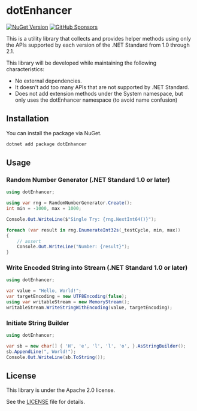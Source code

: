 # dotEnhancer

[![NuGet Version](https://img.shields.io/nuget/v/dotEnhancer)](https://www.nuget.org/packages/dotEnhancer/) [![GitHub Sponsors](https://img.shields.io/github/sponsors/rkttu)](https://github.com/sponsors/rkttu/)

This is a utility library that collects and provides helper methods using only the APIs supported by each version of the .NET Standard from 1.0 through 2.1.

This library will be developed while maintaining the following characteristics:

- No external dependencies.
- It doesn't add too many APIs that are not supported by .NET Standard.
- Does not add extension methods under the System namespace, but only uses the dotEnhancer namespace (to avoid name confusion)

## Installation

You can install the package via NuGet.

```bash
dotnet add package dotEnhancer
```

## Usage

### Random Number Generator (.NET Standard 1.0 or later)

```csharp
using dotEnhancer;

using var rng = RandomNumberGenerator.Create();
int min = -1000, max = 1000;

Console.Out.WriteLine($"Single Try: {rng.NextInt64()}");

foreach (var result in rng.EnumerateInt32s(_testCycle, min, max))
{
    // assert
    Console.Out.WriteLine("Number: {result}");
}
```

### Write Encoded String into Stream (.NET Standard 1.0 or later)

```csharp
using dotEnhancer;

var value = "Hello, World!";
var targetEncoding = new UTF8Encoding(false);
using var writableStream = new MemoryStream();
writableStream.WriteStringWithEncoding(value, targetEncoding);
```

### Initiate String Builder

```csharp
using dotEnhancer;

var sb = new char[] { 'H', 'e', 'l', 'l', 'o', }.AsStringBuilder();
sb.AppendLine(", World!");
Console.Out.WriteLine(sb.ToString());
```

## License

This library is under the Apache 2.0 license.

See the [LICENSE](LICENSE) file for details.
